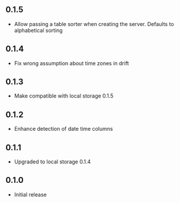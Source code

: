 ## 0.1.5

* Allow passing a table sorter when creating the server. Defaults to alphabetical sorting

## 0.1.4

* Fix wrong assumption about time zones in drift

## 0.1.3

* Make compatible with local storage 0.1.5

## 0.1.2

* Enhance detection of date time columns

## 0.1.1

* Upgraded to local storage 0.1.4

## 0.1.0

* Initial release
